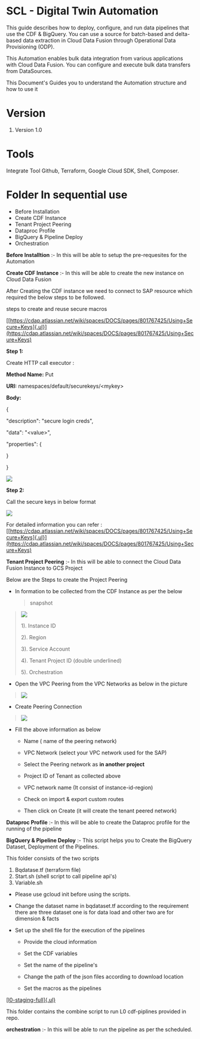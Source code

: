 # **SCL - Digital Twin Automation**

This guide describes how to deploy, configure, and run data pipelines that use the CDF & BigQuery. You can use a source for batch-based and delta-based data extraction in Cloud Data Fusion through Operational Data Provisioning (ODP).

This Automation enables bulk data integration from various applications with Cloud Data Fusion. You can configure and execute bulk data transfers from DataSources.

This Document's Guides you to understand the Automation structure and
how to use it

# **Version**

1.  Version 1.0

# **Tools** 

Integrate Tool Github, Terraform, Google Cloud SDK, Shell, Composer.

# **Folder In sequential use**

-   Before Installation
-   Create CDF Instance
-   Tenant Project Peering
-   Dataproc Profile
-   BigQuery & Pipeline Deploy
-   Orchestration

**Before Installtion** :- In this will be able to setup the pre-requesites for the Automation

**Create CDF Instance** :- In this will be able to create the new instance on Cloud Data Fusion

After Creating the CDF instance we need to connect to SAP resource which required the below steps to be followed.

steps to create and reuse secure macros

[[https://cdap.atlassian.net/wiki/spaces/DOCS/pages/801767425/Using+Secure+Keys]{.ul}](https://cdap.atlassian.net/wiki/spaces/DOCS/pages/801767425/Using+Secure+Keys)

**Step 1:**

Create HTTP call executor :

**Method Name:** Put

**URI:** namespaces/default/securekeys/\<mykey>

**Body:**

{

\"description\": \"secure login creds\",

\"data\": \"\<value>\",

\"properties\": {

}

}

![](.//media/image2.png)

**Step 2:**

Call the secure keys in below format

![](.//media/image5.png)

For detailed information you can refer :
[[https://cdap.atlassian.net/wiki/spaces/DOCS/pages/801767425/Using+Secure+Keys]{.ul}](https://cdap.atlassian.net/wiki/spaces/DOCS/pages/801767425/Using+Secure+Keys)

**Tenant Project Peering** :- In this will be able to connect the Cloud Data Fusion Instance to GCS Project

Below are the Steps to create the Project Peering

-   In formation to be collected from the CDF Instance as per the below
    > snapshot

> ![](.//media/image6.png)
>
> 1). Instance ID
>
> 2). Region
>
> 3). Service Account
>
> 4). Tenant Project ID (double underlined)
> 
> 5). Orchestration

-   Open the VPC Peering from the VPC Networks as below in the picture

> ![](.//media/image4.png)

-   Create Peering Connection

> ![](.//media/image3.png)

-   Fill the above information as below

    -   Name ( name of the peering network)

    -   VPC Network (select your VPC network used for the SAP)

    -   Select the Peering network as **in another project**

    -   Project ID of Tenant as collected above

    -   VPC network name (It consist of instance-id-region)

    -   Check on import & export custom routes

    -   Then click on Create (it will create the tenant peered network)

**Dataproc Profile** :- In this will be able to create the Dataproc profile for the running of the pipeline 

**BigQuery & Pipeline Deploy** :- This script helps you to Create the BigQuery Dataset, Deployment of the Pipelines.

This folder consists of the two scripts 
1. Bqdatase.tf (terraform file)
2. Start.sh (shell script to call pipeline api's)
3. Variable.sh
-   Please use gcloud init before using the scripts.

-   Change the dataset name in bqdataset.tf according to the requirement there are three dataset one is for data load and other two are for dimension & facts

-   Set up the shell file for the execution of the pipelines

    -   Provide the cloud information

    -   Set the CDF variables

    -   Set the name of the pipeline's

    -   Change the path of the json files according to download location

    -   Set the macros as the pipelines

[[l0-staging-full]{.ul}](https://github.com/cloudsufi/scl-twin/tree/master/automation/l0-staging-full)

This folder contains the combine script to run L0 cdf-piplines provided
in repo.

**orchestration** :- In this will be able to run the pipeline as per the scheduled.
